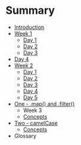 # Summary

* [Introduction](README.md)
* [Week 1](week1/week1.md)
   * [Day 1](week1/day_2.md)
   * [Day 2](week1/day_3.md)
   * [Day 3](week1/day_4.md)
* [Day 4](week1/day_5.md)
* [Week 2](week2/week2.md)
   * [Day 1](week2/day_6.md)
   * [Day 2](week2/day_7.md)
   * [Day 3](week2/day_8.md)
   * [Day 4](day_4.md)
   * [Day 5](day_5.md)
* [One - .map() and .filter()](one_-_map_and_filter.md)
   * Week 3
   * [Concepts](concepts1.md)
* [Two - camelCase](two_-_camelcase.md)
   * [Concepts](concepts.md)
* Glossary

